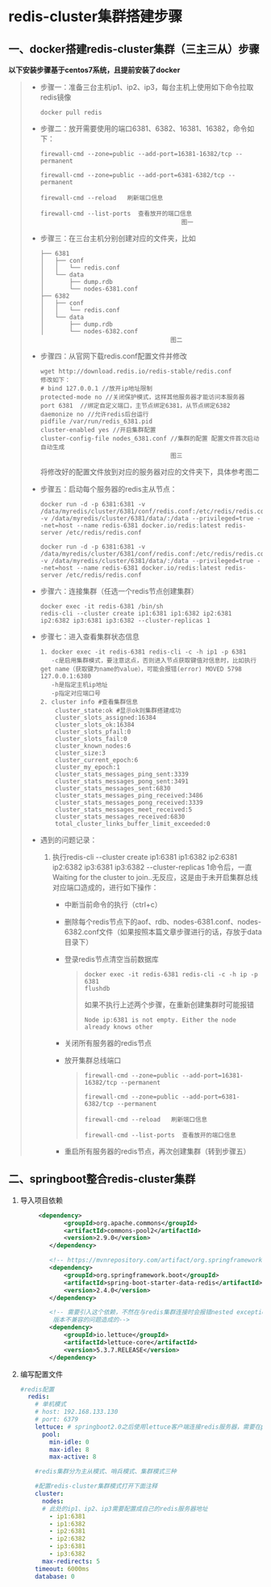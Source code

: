 # redis-cluster集群搭建步骤

## 一、docker搭建redis-cluster集群（三主三从）步骤

**以下安装步骤基于centos7系统，且提前安装了docker**

> - 步骤一：准备三台主机ip1、ip2、ip3，每台主机上使用如下命令拉取redis镜像
>
>   ~~~
>   docker pull redis
>   ~~~
>
>   
>
> - 步骤二：放开需要使用的端口6381、6382、16381、16382，命令如下：
>
>   ~~~
>   firewall-cmd --zone=public --add-port=16381-16382/tcp --permanent
>   
>   firewall-cmd --zone=public --add-port=6381-6382/tcp --permanent
>   
>   firewall-cmd --reload   刷新端口信息
>   
>   firewall-cmd --list-ports  查看放开的端口信息
>                                          图一
>   ~~~
>
>   
>
> - 步骤三：在三台主机分别创建对应的文件夹，比如
>
>   ~~~
>   ├── 6381
>   │   ├── conf
>   │   │   └── redis.conf
>   │   └── data
>   │       ├── dump.rdb
>   │       └── nodes-6381.conf
>   ├── 6382
>   │   ├── conf
>   │   │   └── redis.conf
>   │   └── data
>   │       ├── dump.rdb
>   │       └── nodes-6382.conf
>                                       图二
>   ~~~
>
>   
>
> - 步骤四：从官网下载redis.conf配置文件并修改
>
>   ```
>   wget http://download.redis.io/redis-stable/redis.conf
>   修改如下：
>   # bind 127.0.0.1 //放开ip地址限制
>   protected-mode no //关闭保护模式，这样其他服务器才能访问本服务器
>   port 6381  //绑定自定义端口，主节点绑定6381，从节点绑定6382
>   daemonize no //允许redis后台运行
>   pidfile /var/run/redis_6381.pid
>   cluster-enabled yes //开启集群配置
>   cluster-config-file nodes_6381.conf //集群的配置 配置文件首次启动自动生成
>                                       图三
>   ```
>
>   将修改好的配置文件放到对应的服务器对应的文件夹下，具体参考图二
>
> - 步骤五：启动每个服务器的redis主从节点：
>
>   ~~~
>   docker run -d -p 6381:6381 -v /data/myredis/cluster/6381/conf/redis.conf:/etc/redis/redis.conf -v /data/myredis/cluster/6381/data/:/data --privileged=true --net=host --name redis-6381 docker.io/redis:latest redis-server /etc/redis/redis.conf
>   
>   docker run -d -p 6381:6381 -v /data/myredis/cluster/6381/conf/redis.conf:/etc/redis/redis.conf -v /data/myredis/cluster/6381/data/:/data --privileged=true --net=host --name redis-6381 docker.io/redis:latest redis-server /etc/redis/redis.conf
>   ~~~
>
> - 步骤六：连接集群（任选一个redis节点创建集群）
>
>   ~~~
>   docker exec -it redis-6381 /bin/sh
>   redis-cli --cluster create ip1:6381 ip1:6382 ip2:6381 ip2:6382 ip3:6381 ip3:6382 --cluster-replicas 1
>   ~~~
>
> - 步骤七：进入查看集群状态信息
>
>   ~~~
>   1. docker exec -it redis-6381 redis-cli -c -h ip1 -p 6381
>      -c是启用集群模式，要注意这点，否则进入节点获取键值对信息时，比如执行get name（获取键为name的value），可能会报错(error) MOVED 5798 127.0.0.1:6380
>      -h是指定主机ip地址
>      -p指定对应端口号
>   2. cluster info #查看集群信息
>       cluster_state:ok #显示ok则集群搭建成功
>       cluster_slots_assigned:16384
>       cluster_slots_ok:16384
>       cluster_slots_pfail:0
>       cluster_slots_fail:0
>       cluster_known_nodes:6
>       cluster_size:3
>       cluster_current_epoch:6
>       cluster_my_epoch:1
>       cluster_stats_messages_ping_sent:3339
>       cluster_stats_messages_pong_sent:3491
>       cluster_stats_messages_sent:6830
>       cluster_stats_messages_ping_received:3486
>       cluster_stats_messages_pong_received:3339
>       cluster_stats_messages_meet_received:5
>       cluster_stats_messages_received:6830
>       total_cluster_links_buffer_limit_exceeded:0
>   
>   ~~~
>
> - 遇到的问题记录：
>
>   1. 执行redis-cli --cluster create ip1:6381 ip1:6382 ip2:6381 ip2:6382 ip3:6381 ip3:6382 --cluster-replicas 1命令后，一直Waiting for the cluster to join..无反应，这是由于未开启集群总线对应端口造成的，进行如下操作：
>
>      - 中断当前命令的执行（ctrl+c）
>
>      - 删除每个redis节点下的aof、rdb、nodes-6381.conf、nodes-6382.conf文件（如果按照本篇文章步骤进行的话，存放于data目录下）
>
>      - 登录redis节点清空当前数据库
>
>        > ~~~
>        > docker exec -it redis-6381 redis-cli -c -h ip -p 6381
>        > flushdb
>        > ~~~
>        >
>        > 如果不执行上述两个步骤，在重新创建集群时可能报错
>        >
>        > ~~~
>        > Node ip:6381 is not empty. Either the node already knows other
>        > ~~~
>        >
>        > 
>
>      - 关闭所有服务器的redis节点
>
>      - 放开集群总线端口
>
>        > ~~~
>        > firewall-cmd --zone=public --add-port=16381-16382/tcp --permanent
>        > 
>        > firewall-cmd --zone=public --add-port=6381-6382/tcp --permanent
>        > 
>        > firewall-cmd --reload   刷新端口信息
>        > 
>        > firewall-cmd --list-ports  查看放开的端口信息
>        > ~~~
>
>      - 重启所有服务器的redis节点，再次创建集群（转到步骤五）

## 二、springboot整合redis-cluster集群

1. 导入项目依赖

   ~~~xml
   		<dependency>
               <groupId>org.apache.commons</groupId>
               <artifactId>commons-pool2</artifactId>
               <version>2.9.0</version>
           </dependency>
   
           <!-- https://mvnrepository.com/artifact/org.springframework.boot/spring-boot-starter-data-redis -->
           <dependency>
               <groupId>org.springframework.boot</groupId>
               <artifactId>spring-boot-starter-data-redis</artifactId>
               <version>2.4.0</version>
           </dependency>
   
           <!-- 需要引入这个依赖，不然在与redis集群连接时会报错nested exception is io.lettuce.core.RedisConnectionException: Unable to connect to
            版本不兼容的问题造成的-->
           <dependency>
               <groupId>io.lettuce</groupId>
               <artifactId>lettuce-core</artifactId>
               <version>5.3.7.RELEASE</version>
           </dependency>
   ~~~

2. 编写配置文件

   ~~~yaml
   #redis配置
     redis:
       # 单机模式
       # host: 192.168.133.130
       # port: 6379
       lettuce: # springboot2.0之后使用lettuce客户端连接redis服务器，需要在pom文件中引入相应依赖
         pool:
           min-idle: 0
           max-idle: 8
           max-active: 8
   
       #redis集群分为主从模式、哨兵模式、集群模式三种
   
       #配置redis-cluster集群模式打开下面注释
       cluster:
         nodes:
         # 此处的ip1、ip2、ip3需要配置成自己的redis服务器地址
           - ip1:6381
           - ip1:6382
           - ip2:6381
           - ip2:6382
           - ip3:6381
           - ip3:6382
         max-redirects: 5
       timeout: 6000ms
       database: 0
   ~~~


